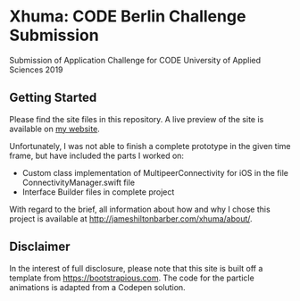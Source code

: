 # Xhuma: CODE Berlin Challenge Submission
Submission of Application Challenge for CODE University of Applied Sciences 2019

## Getting Started
Please find the site files in this repository. A live preview of the site is available on [my website](http://jameshiltonbarber.com/xhuma "Xhuma - A network for everyone, everywhere").

Unfortunately, I was not able to finish a complete prototype in the given time frame, but have included the parts I worked on:
- Custom class implementation of MultipeerConnectivity for iOS in the file ConnectivityManager.swift file
- Interface Builder files in complete project

With regard to the brief, all information about how and why I chose this project is available at http://jameshiltonbarber.com/xhuma/about/. 

## Disclaimer
In the interest of full disclosure, please note that this site is built off a template from https://bootstrapious.com. The code for the particle animations is adapted from a Codepen solution. 



